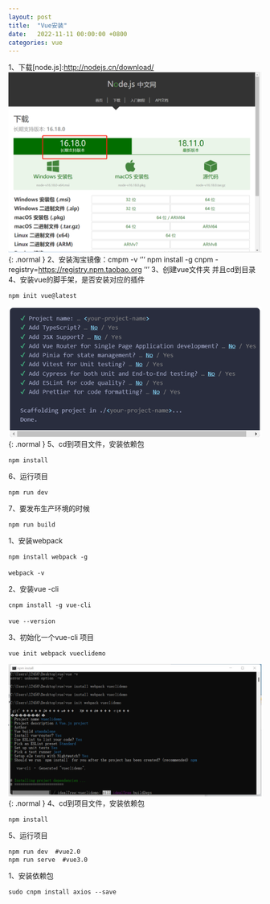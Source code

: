 ```yaml
---
layout: post
title:  "Vue安装"
date:   2022-11-11 00:00:00 +0800
categories: vue
---
```

1、下载[node.js]:http://nodejs.cn/download/
![nodejs](/assets/img/image/vue-install-01.png){: .normal }
2、安装淘宝镜像：cmpm -v
‘’‘
npm install -g cnpm -registry=https://registry.npm.taobao.org
’‘’
3、创建vue文件夹 并且cd到目录
4、安装vue的脚手架，是否安装对应的插件
```
npm init vue@latest 
```
![vue安装截图](/assets/img/image/vue-install-02.png){: .normal }
5、cd到项目文件，安装依赖包
```
npm install
```
6、运行项目
```
npm run dev
```
7、要发布生产环境的时候
```
npm run build
```

1、安装webpack
```
npm install webpack -g

webpack -v
```

2、安装vue -cli 
```
cnpm install -g vue-cli

vue --version
```
3、初始化一个vue-cli 项目
```
vue init webpack vueclidemo
```
![vue安装截图](/assets/img/image/vue-install-03.png){: .normal }
4、cd到项目文件，安装依赖包
```
npm install
```
5、运行项目 
```
npm run dev  #vue2.0
npm run serve  #vue3.0
```


1、安装依赖包
```
sudo cnpm install axios --save
```
